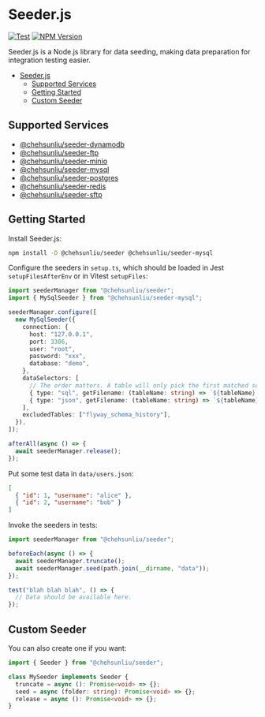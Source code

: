 # Seeder.js

[![Test](https://github.com/chehsunliu/seeder.js/actions/workflows/test.yml/badge.svg)](https://github.com/chehsunliu/seeder.js/actions/workflows/test.yml)
[![NPM Version](https://img.shields.io/npm/v/%40chehsunliu%2Fseeder?style=flat-square)](https://www.npmjs.com/package/@chehsunliu/seeder)

Seeder.js is a Node.js library for data seeding, making data preparation for integration testing easier.

<!-- TOC -->

- [Seeder.js](#seederjs)
  - [Supported Services](#supported-services)
  - [Getting Started](#getting-started)
  - [Custom Seeder](#custom-seeder)
  <!-- TOC -->

## Supported Services

- [@chehsunliu/seeder-dynamodb](packages/seeder-dynamodb)
- [@chehsunliu/seeder-ftp](packages/seeder-ftp)
- [@chehsunliu/seeder-minio](packages/seeder-minio)
- [@chehsunliu/seeder-mysql](packages/seeder-mysql)
- [@chehsunliu/seeder-postgres](packages/seeder-postgres)
- [@chehsunliu/seeder-redis](packages/seeder-redis)
- [@chehsunliu/seeder-sftp](packages/seeder-sftp)

## Getting Started

Install Seeder.js:

```sh
npm install -D @chehsunliu/seeder @chehsunliu/seeder-mysql
```

Configure the seeders in `setup.ts`, which should be loaded in Jest `setupFilesAfterEnv` or in Vitest `setupFiles`:

```ts
import seederManager from "@chehsunliu/seeder";
import { MySqlSeeder } from "@chehsunliu/seeder-mysql";

seederManager.configure([
  new MySqlSeeder({
    connection: {
      host: "127.0.0.1",
      port: 3306,
      user: "root",
      password: "xxx",
      database: "demo",
    },
    dataSelectors: [
      // The order matters. A table will only pick the first matched selector.
      { type: "sql", getFilename: (tableName: string) => `${tableName}.sql` },
      { type: "json", getFilename: (tableName: string) => `${tableName}.json` },
    ],
    excludedTables: ["flyway_schema_history"],
  }),
]);

afterAll(async () => {
  await seederManager.release();
});
```

Put some test data in `data/users.json`:

```json
[
  { "id": 1, "username": "alice" },
  { "id": 2, "username": "bob" }
]
```

Invoke the seeders in tests:

```ts
import seederManager from "@chehsunliu/seeder";

beforeEach(async () => {
  await seederManager.truncate();
  await seederManager.seed(path.join(__dirname, "data"));
});

test("blah blah blah", () => {
  // Data should be available here.
});
```

## Custom Seeder

You can also create one if you want:

```ts
import { Seeder } from "@chehsunliu/seeder";

class MySeeder implements Seeder {
  truncate = async (): Promise<void> => {};
  seed = async (folder: string): Promise<void> => {};
  release = async (): Promise<void> => {};
}
```
